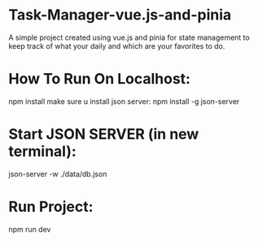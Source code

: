 # Task-Manager-vue.js-and-pinia
A simple project created using vue.js and pinia for state management to keep track of what your daily and which are your favorites to do.

# How To Run On Localhost:
npm install
make sure u install json server:
npm install -g json-server

# Start JSON SERVER (in new terminal):
json-server -w ./data/db.json

# Run Project:
npm run dev

